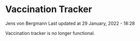 Vaccination Tracker
================
Jens von Bergmann
Last updated at 29 January, 2022 - 18:28

Vaccination tracker is no longer functional.
